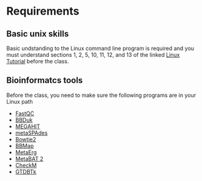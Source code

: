 # Requirements
## Basic unix skills
Basic undstanding to the Linux command line program is required and you must understand sections 1, 2, 5, 10, 11, 12, and 13 of the linked [Linux Tutorial](https://ryanstutorials.net/linuxtutorial/) before the class.
## Bioinformatcs tools  
Before the class, you need to make sure the following programs are in your Linux path  
* [FastQC](https://www.bioinformatics.babraham.ac.uk/projects/fastqc/)  
* [BBDuk](https://jgi.doe.gov/data-and-tools/bbtools/bb-tools-user-guide/bbduk-guide/)  
* [MEGAHIT](https://github.com/voutcn/megahit)  
* [metaSPAdes](http://cab.spbu.ru/software/spades/)  
* [Bowtie2](http://bowtie-bio.sourceforge.net/bowtie2/index.shtml)  
* [BBMap](https://jgi.doe.gov/data-and-tools/bbtools/bb-tools-user-guide/bbmap-guide/) 
* [MetaErg](https://github.com/xiaoli-dong/metaerg)
* [MetaBAT 2](https://bitbucket.org/berkeleylab/metabat/src/master/)
* [CheckM](https://github.com/Ecogenomics/CheckM)
* [GTDBTk](https://github.com/Ecogenomics/GTDBTk)
